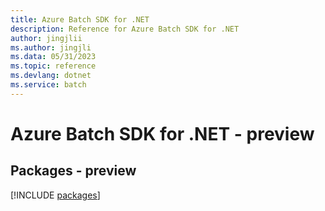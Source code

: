```yaml
---
title: Azure Batch SDK for .NET
description: Reference for Azure Batch SDK for .NET
author: jingjlii
ms.author: jingjli
ms.data: 05/31/2023
ms.topic: reference
ms.devlang: dotnet
ms.service: batch
---
```

# Azure Batch SDK for .NET - preview
## Packages - preview
[!INCLUDE [packages](batch-index.md)]